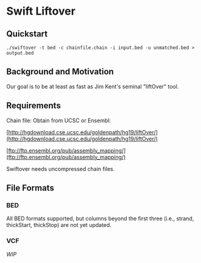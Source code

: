 # Swift Liftover

## Quickstart

`./swiftover -t bed -c chainfile.chain -i input.bed -u unmatched.bed > output.bed`

## Background and Motivation

Our goal is to be at least as fast as Jim Kent's seminal "liftOver" tool.

## Requirements

Chain file: Obtain from UCSC or Ensembl:

[http://hgdownload.cse.ucsc.edu/goldenpath/hg19/liftOver/](http://hgdownload.cse.ucsc.edu/goldenpath/hg19/liftOver/)

[ftp://ftp.ensembl.org/pub/assembly_mapping/](ftp://ftp.ensembl.org/pub/assembly_mapping/)

Swiftover needs uncompressed chain files.

## File Formats
### BED

All BED formats supported, but columns  beyond the first three (i.e., strand, thickStart, thickStop) are not yet updated.

### VCF

_WIP_